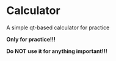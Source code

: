 # Calculator
A simple qt-based calculator for practice

**Only for practice!!!**

**Do NOT use it for anything important!!!**
